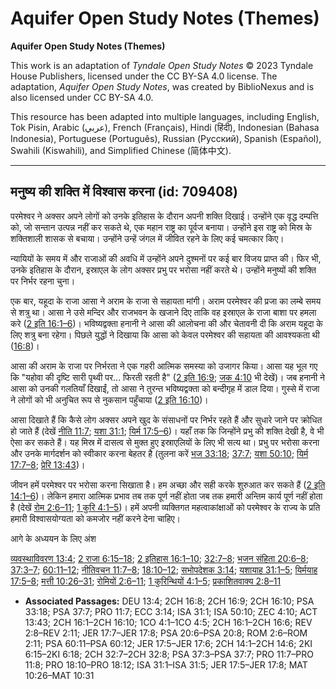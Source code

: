 # Aquifer Open Study Notes (Themes)

**Aquifer Open Study Notes (Themes)**

This work is an adaptation of *Tyndale Open Study Notes* © 2023 Tyndale House Publishers, licensed under the CC BY\-SA 4\.0 license. The adaptation, *Aquifer Open Study Notes*, was created by BiblioNexus and is also licensed under CC BY\-SA 4\.0\.

This resource has been adapted into multiple languages, including English, Tok Pisin, Arabic (عربي), French (Français), Hindi (हिंदी), Indonesian (Bahasa Indonesia), Portuguese (Português), Russian (Русский), Spanish (Español), Swahili (Kiswahili), and Simplified Chinese (简体中文).



--------------------------------

## मनुष्य की शक्ति में विश्वास करना (id: 709408)

परमेश्वर ने अक्सर अपने लोगों को उनके इतिहास के दौरान अपनी शक्ति दिखाई। उन्होंने एक वृद्ध दम्पत्ति को, जो सन्तान उत्पन्न नहीं कर सकते थे, एक महान राष्ट्र का पूर्वज बनाया। उन्होंने इस राष्ट्र को मिस्र के शक्तिशाली शासक से बचाया। उन्होंने उन्हें जंगल में जीवित रहने के लिए कई चमत्कार किए।

न्यायियों के समय में और राजाओं की अवधि में उन्होंने अपने दुश्मनों पर कई बार विजय प्राप्त की। फिर भी, उनके इतिहास के दौरान, इस्राएल के लोग अक्सर प्रभु पर भरोसा नहीं करते थे। उन्होंने मनुष्यों की शक्ति पर निर्भर रहना चुना।

एक बार, यहूदा के राजा आसा ने अराम के राजा से सहायता मांगी। अराम परमेश्वर की प्रजा का लम्बे समय से शत्रु था। आसा ने उसे मन्दिर और राजभवन के खजाने दिए ताकि वह इस्राएल के राजा बाशा पर हमला करे ([2 इति 16:1–6](https://ref.ly/2Chr16:1-2Chr16:6))। भविष्यद्वक्ता हनानी ने आसा की आलोचना की और चेतावनी दी कि अराम यहूदा के लिए शत्रु बना रहेगा। पिछले युद्धों ने दिखाया कि आसा को केवल परमेश्वर की सहायता की आवश्यकता थी ([16:8](https://ref.ly/2Chr16:8))।

आसा की अराम के राजा पर निर्भरता ने एक गहरी आत्मिक समस्या को उजागर किया। आसा यह भूल गए कि "यहोवा की दृष्टि सारी पृथ्वी पर... फिरती रहती है" ([2 इति 16:9](https://ref.ly/2Chr16:9); [जक 4:10](https://ref.ly/Zech4:10) भी देखें)। जब हनानी ने आसा को उनकी गलतियाँ दिखाईं, तो आसा ने तुरन्त भविष्यद्वक्ता को बन्दीगृह में डाल दिया। गुस्से में राजा ने लोगों को भी अनुचित रूप से नुकसान पहुँचाया ([2 इति 16:10](https://ref.ly/2Chr16:10))।

आसा दिखाते हैं कि कैसे लोग अक्सर अपने खुद के संसाधनों पर निर्भर रहते हैं और सुधारे जाने पर क्रोधित हो जाते हैं (देखें [नीति 11:7](https://ref.ly/Prov11:7); [यशा 31:1](https://ref.ly/Isa31:1); [यिर्म 17:5–6](https://ref.ly/Jer17:5-Jer17:6))। यहाँ तक कि जिन्होंने प्रभु की शक्ति देखी है, वे भी ऐसा कर सकते हैं। यह मिस्र में दासत्व से मुक्त हुए इस्राएलियों के लिए भी सत्य था। प्रभु पर भरोसा करना और उनके मार्गदर्शन को स्वीकार करना बेहतर है (तुलना करें [भज 33:18](https://ref.ly/Ps33:18); [37:7](https://ref.ly/Ps37:7); [यशा 50:10](https://ref.ly/Isa50:10); [यिर्म 17:7–8](https://ref.ly/Jer17:7-Jer17:8); [प्रेरि 13:43](https://ref.ly/Acts13:43))।

जीवन हमें परमेश्वर पर भरोसा करना सिखाता है। हम अच्छा और सही करके शुरुआत कर सकते हैं ([2 इति 14:1–6](https://ref.ly/2Chr14:1-2Chr14:6))। लेकिन हमारा आत्मिक प्रभाव तब तक पूर्ण नहीं होता जब तक हमारी अन्तिम कार्य पूर्ण नहीं होता है (देखें [रोम 2:6–11](https://ref.ly/Rom2:6-Rom2:11); [1 कुरि 4:1–5](https://ref.ly/1Cor4:1-1Cor4:5))। हमें अपनी व्यक्तिगत महत्वाकांक्षाओं को परमेश्वर के राज्य के प्रति हमारी विश्वासयोग्यता को कमजोर नहीं करने देना चाहिए।

आगे के अध्ययन के लिए अंश

[व्यवस्थाविवरण 13:4](https://ref.ly/Deut13:4); [2 राजा 6:15–18](https://ref.ly/2Kgs6:15-2Kgs6:18); [2 इतिहास 16:1–10](https://ref.ly/2Chr16:1-2Chr16:10); [32:7–8](https://ref.ly/2Chr32:7-2Chr32:8); [भजन संहिता 20:6–8](https://ref.ly/Ps20:6-Ps20:8); [37:3–7](https://ref.ly/Ps37:3-Ps37:7); [60:11–12](https://ref.ly/Ps60:11-Ps60:12); [नीतिवचन 11:7–8](https://ref.ly/Prov11:7-Prov11:8); [18:10–12](https://ref.ly/Prov18:10-Prov18:12); [सभोपदेशक 3:14](https://ref.ly/Eccl3:14); [यशायाह 31:1–5](https://ref.ly/Isa31:1-Isa31:5); [यिर्मयाह 17:5–8](https://ref.ly/Jer17:5-Jer17:8); [मत्ती 10:26–31](https://ref.ly/Matt10:26-Matt10:31); [रोमियों 2:6–11](https://ref.ly/Rom2:6-Rom2:11); [1 कुरिन्थियों 4:1–5](https://ref.ly/1Cor4:1-1Cor4:5); [प्रकाशितवाक्य 2:8–11](https://ref.ly/Rev2:8-Rev2:11)

* **Associated Passages:** DEU 13:4; 2CH 16:8; 2CH 16:9; 2CH 16:10; PSA 33:18; PSA 37:7; PRO 11:7; ECC 3:14; ISA 31:1; ISA 50:10; ZEC 4:10; ACT 13:43; 2CH 16:1–2CH 16:10; 1CO 4:1–1CO 4:5; 2CH 16:1–2CH 16:6; REV 2:8–REV 2:11; JER 17:7–JER 17:8; PSA 20:6–PSA 20:8; ROM 2:6–ROM 2:11; PSA 60:11–PSA 60:12; JER 17:5–JER 17:6; 2CH 14:1–2CH 14:6; 2KI 6:15–2KI 6:18; 2CH 32:7–2CH 32:8; PSA 37:3–PSA 37:7; PRO 11:7–PRO 11:8; PRO 18:10–PRO 18:12; ISA 31:1–ISA 31:5; JER 17:5–JER 17:8; MAT 10:26–MAT 10:31

